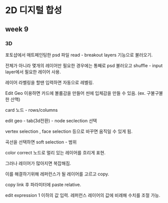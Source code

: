 2D 디지털 합성
===========
week 9
-----------

### 3D ###

포토샵에서 매트페인팅한 psd 파일 read - breakout layers 기능으로 불러오기.

전체가 아니라 몇개의 레이어만 필요한 경우에는 통째로 psd 불러오고 shuffle - input layer에서 필요한 레이어 사용.

레이어 라벨링을 할땐 <value in1> 입력하면 자동으로 레벨링.

Edit Geo 이용하면 카드에 볼륨감을 만들어 씬에 입체감을 만들 수 있음. (ex. 구불구불한 산맥)

card 노드 - rows/columns 

edit geo -  tab(3d전환) -  node seclection 선택

vertex selection , face selection 등으로 바꾸면 움직일 수 있게 됨.

곡선을 선택하면 soft selection - 범위

color correct 노드로 멀리 있는 레이어를 흐리게 표현.

그러나 레이어가 많아지면 복잡해짐. 

이를 해결하기위해 레퍼런스가 될 레이어를 고르고 copy.

copy link 후 파라미터에 paste relative.

edit expression 1 이하의 값 입력. 레퍼런스 레이어의 값에 비례해 수치를 조절 가능.
